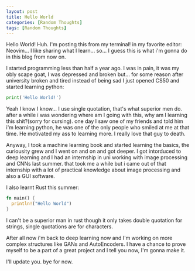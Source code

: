 ```yaml
---
layout: post
title: Hello World
categories: [Random Thoughts]
tags: [Random Thoughts]
---
```

Hello World! Huh. I'm posting this from my terminal! in my favorite editor: Neovim...
I like sharing what I learn... so... I guess this is what i'm gonna do in this blog from now on.

I started programming less than half a year ago. I was in pain, it was my obly scape goat, I was depressed and broken but... for some reason after university broken and tired instead of being sad I just opened CS50 and started learning python:

```python
print('Hello World!')
```
Yeah I know I know... I use single quotation, that's what superior men do. after a while i was wondering where am I going with this, why am I learning this shit?(sorry for cursing). one day I saw one of my friends and told him i'm learning python, he was one of the only people who smiled at me at that time. He motivated my ass to learning more. I really love that guy to death.

Anyway, I took a machine learning book and started learning the basics, the curiousity grew and I went on and on and got deeper. I got intorduced to deep learning and I had an internship in uni working with image processing and CNNs last summer. that took me a while but i came out of that internship with a lot of practical knowledge about image processing and also a GUI software.

I also learnt Rust this summer:
```rust
fn main() {
  println!("Hello World")
}
```

I can't be a superior man in rust though it only takes double quotation for strings, single quotations are for characters.

After all now i'm back to deep learning now and I'm working on more complex structures like GANs and AutoEncoders. I have a chance to prove myself to be a part of a great project and I tell you now, I'm gonna make it.

I'll update you. bye for now.
